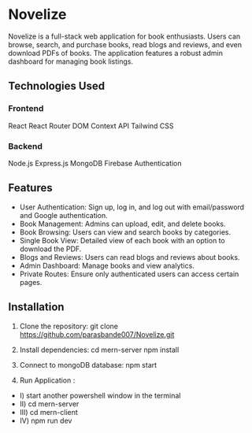 # Novelize
Novelize is a full-stack web application for book enthusiasts. Users can browse, search, and purchase books, read blogs and reviews, and even download PDFs of books. The application features a robust admin dashboard for managing book listings.

## Technologies Used
### Frontend
React
React Router DOM
Context API
Tailwind CSS

### Backend
Node.js
Express.js
MongoDB
Firebase Authentication

## Features
- User Authentication: Sign up, log in, and log out with email/password and Google authentication.
- Book Management: Admins can upload, edit, and delete books.
- Book Browsing: Users can view and search books by categories.
- Single Book View: Detailed view of each book with an option to download the PDF.
- Blogs and Reviews: Users can read blogs and reviews about books.
- Admin Dashboard: Manage books and view analytics.
- Private Routes: Ensure only authenticated users can access certain pages.

## Installation
1) Clone the repository:
   git clone https://github.com/parasbande007/Novelize.git

2) Install dependencies:
   cd mern-server
   npm install
   
3) Connect to mongoDB database:
   npm start

4) Run Application :
- I) start another powershell window in the terminal
- II) cd mern-server
- III) cd mern-client
- IV) npm run dev
